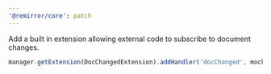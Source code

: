 ```yaml
---
'@remirror/core': patch
---
```


Add a built in extension allowing external code to subscribe to document changes.

```ts
manager.getExtension(DocChangedExtension).addHandler('docChanged', mock);
```
